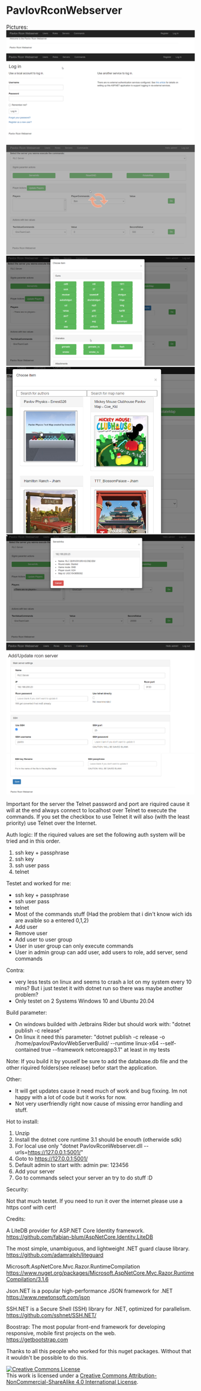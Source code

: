 # PavlovRconWebserver

Pictures:
![Index](https://github.com/devinSpitz/PavlovRconWebserver/blob/master/Pictures/Index.png?raw=true)
![Login](https://github.com/devinSpitz/PavlovRconWebserver/blob/master/Pictures/Login.png?raw=true)
![Commands2](https://github.com/devinSpitz/PavlovRconWebserver/blob/master/Pictures/Commands2.png?raw=true)
![ChooseItem](https://github.com/devinSpitz/PavlovRconWebserver/blob/master/Pictures/ChooseItem.png?raw=true)
![ChooseMap](https://github.com/devinSpitz/PavlovRconWebserver/blob/master/Pictures/ChooseMap.png?raw=true)
![Modals](https://github.com/devinSpitz/PavlovRconWebserver/blob/master/Pictures/Modals.png?raw=true)
![AddServerPart1](https://github.com/devinSpitz/PavlovRconWebserver/blob/master/Pictures/AddServerPart1.png?raw=true)
![AddServerPart2](https://github.com/devinSpitz/PavlovRconWebserver/blob/master/Pictures/AddServerPart2.png?raw=true)

Important for the server the Telnet password and port are riquired cause it will at the end always connect to localhost over Telnet to execute the commands. If you set the checkbox to use Telnet it will also (with the least priority) use Telnet over the Internet.

Auth logic:
If the riquired values are set the following auth system will be tried and in this order.

1. ssh key + passphrase
2. ssh key
3. ssh user pass
4. telnet

Testet and worked for me:

- ssh key + passphrase
- ssh user pass
- telnet
- Most of the commands stuff (Had the problem that i din't know wich ids are avaible so a entered 0,1,2)
- Add user
- Remove user
- Add user to user group
- User in user group can only execute commands
- User in admin group can add user, add users to role, add server, send commands

Contra:

- very less tests on linux and seems to crash a lot on my system every 10 mins? But i just testet it with dotnet run so there was maybe another problem?
- Only testet on 2 Systems Windows 10 and Ubuntu 20.04

Build parameter:

- On windows builded with Jetbrains Rider but should work with: "dotnet publish -c release"  
- On linux it need this parameter:  "dotnet publish -c release -o /home/pavlov/PavlovWebServerBuild/ --runtime linux-x64 --self-contained true --framework netcoreapp3.1" at least in my tests

Note: 
If you build it by youself be sure to add the database.db file and the other riquired folders(see release) befor start the application.

Other:

- It will get updates cause it need much of work and bug fixxing. Im not happy with a lot of code but it works for now.  
- Not very userfriendly right now cause of missing error handling and stuff.

Hot to install:
1. Unzip  
2. Install the dotnet core runtime 3.1 should be enouth (otherwide sdk)  
3. For local use only "dotnet PavlovRconWebserver.dll --urls=https://127.0.0.1:5001/"  
4. Goto to https://127.0.0.1:5001/  
5. Default admin to start with: admin pw: 123456  
6. Add your server  
7. Go to commands select your server an try to do stuff :D  


Security:

Not that much testet.
If you need to run it over the internet please use a https conf with cert!

Credits: 

A LiteDB provider for ASP.NET Core Identity framework.  
https://github.com/fabian-blum/AspNetCore.Identity.LiteDB 

The most simple, unambiguous, and lightweight .NET guard clause library.  
https://github.com/adamralph/liteguard

Microsoft.AspNetCore.Mvc.Razor.RuntimeCompilation  
https://www.nuget.org/packages/Microsoft.AspNetCore.Mvc.Razor.RuntimeCompilation/3.1.6

Json.NET is a popular high-performance JSON framework for .NET  
https://www.newtonsoft.com/json

SSH.NET is a Secure Shell (SSH) library for .NET, optimized for parallelism.  
https://github.com/sshnet/SSH.NET/

Boostrap: The most popular front-end framework for developing responsive, mobile first projects on the web.  
https://getbootstrap.com

Thanks to all this people who worked for this nuget packages. Without that it wouldn't be possible to do this.




<a rel="license" href="http://creativecommons.org/licenses/by-nc-sa/4.0/"><img alt="Creative Commons License" style="border-width:0" src="https://i.creativecommons.org/l/by-nc-sa/4.0/88x31.png" /></a><br />This work is licensed under a <a rel="license" href="http://creativecommons.org/licenses/by-nc-sa/4.0/">Creative Commons Attribution-NonCommercial-ShareAlike 4.0 International License</a>.
